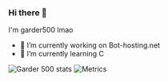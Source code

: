 ### Hi there 👋

I'm garder500 lmao

- 🔭 I’m currently working on Bot-hosting.net
- 🌱 I’m currently learning C

![Garder 500 stats](https://github-readme-stats.vercel.app/api?username=garder500&show_icons=true&theme=tokyonight)
![Metrics](https://metrics.lecoq.io/garder500?template=terminal&pagespeed=1&pagespeed.url=https%3A%2F%2Fmonarq.org&pagespeed.detailed=true&pagespeed.screenshot=false&config.timezone=Europe%2FParis)
